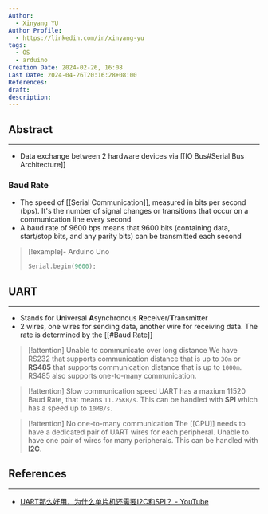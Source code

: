 ```yaml
---
Author:
  - Xinyang YU
Author Profile:
  - https://linkedin.com/in/xinyang-yu
tags:
  - OS
  - arduino
Creation Date: 2024-02-26, 16:08
Last Date: 2024-04-26T20:16:28+08:00
References: 
draft: 
description: 
---
```

## Abstract
---
- Data exchange between 2 hardware devices via [[IO Bus#Serial Bus Architecture]]


### Baud Rate
- The speed of [[Serial Communication]], measured in bits per second (bps). It's the number of signal changes or transitions that occur on a communication line every second
- A baud rate of 9600 bps means that 9600 bits (containing data, start/stop bits, and any parity bits) can be transmitted each second

>[!example]- Arduino Uno
> ```c title="Set the Baud Rate of the serial communication to 9600bps"
> Serial.begin(9600);
> ```


## UART
---
- Stands for **U**niversal **A**synchronous **R**eceiver/**T**ransmitter
- 2 wires, one wires for sending data, another wire for receiving data. The rate is determined by the [[#Baud Rate]]

>[!attention] Unable to communicate over long distance 
> We have RS232 that supports communication distance that is up to `30m` or **RS485** that supports communication distance that is up to `1000m`. RS485 also supports one-to-many communication.

>[!attention] Slow communication speed
> UART has a maxium $11520$ Baud Rate, that means `11.25KB/s`. This can be handled with **SPI** which has a speed up to `10MB/s`.

>[!attention] No one-to-many communication
> The [[CPU]] needs to have a dedicated pair of UART wires for each peripheral. Unable to have one pair of wires for many peripherals. This can be handled with **I2C**.

## References
---
- [UART那么好用，为什么单片机还需要I2C和SPI？ - YouTube](https://youtu.be/UGKT2OPyz1U?si=qSqTfnlLBKeCfCGb)